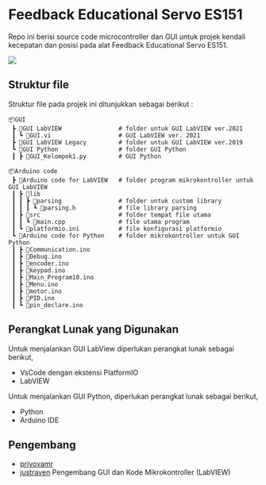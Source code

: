 # Feedback Educational Servo ES151

Repo ini berisi source code microcontroller dan GUI untuk projek kendali kecepatan dan posisi pada alat Feedback Educational Servo ES151.

[![](https://markdown-videos.deta.dev/youtube/0JrNFHsB_GM)](https://youtu.be/0JrNFHsB_GM)

## Struktur file

Struktur file pada projek ini ditunjukkan sebagai berikut :

```
📦GUI  
 ┣ 📂GUI LabVIEW                # folder untuk GUI LabVIEW ver.2021
 ┃ ┗ 📜GUI.vi                   # GUI LabVIEW ver. 2021 
 ┣ 📂GUI LabVIEW Legacy         # folder untuk GUI LabVIEW ver.2019
 ┗ 📂GUI Python                 # folder GUI Python
 ┃ ┣ 📜GUI_Kelompok1.py         # GUI Python
 
📦Arduino code  
 ┣ 📂Arduino code for LabVIEW   # folder program mikrokontroller untuk GUI LabVIEW
 ┃ ┣ 📂lib
 ┃ ┃ ┣ 📂parsing                # folder untuk custom library
 ┃ ┃ ┃ ┗ 📜parsing.h            # file library parsing
 ┃ ┣ 📂src                      # folder tempat file utama
 ┃ ┃ ┗ 📜main.cpp               # file utama program
 ┃ ┗ 📜platformio.ini           # file konfigurasi platformio
 ┗ 📂Arduino code for Python    # folder mikrokontroller untuk GUI Python
 ┃ ┣ 📜Communication.ino  
 ┃ ┣ 📜Debug.ino  
 ┃ ┣ 📜encoder.ino  
 ┃ ┣ 📜keypad.ino  
 ┃ ┣ 📜Main_Program10.ino  
 ┃ ┣ 📜Menu.ino  
 ┃ ┣ 📜motor.ino  
 ┃ ┣ 📜PID.ino  
 ┃ ┗ 📜pin_declare.ino
 ```
 ## Perangkat Lunak yang Digunakan
 Untuk menjalankan GUI LabView diperlukan perangkat lunak sebagai berikut,
 - VsCode dengan ekstensi PlatformIO
 - LabVIEW
 
 Untuk menjalankan GUI Python, diperlukan perangkat lunak sebagai berikut, 
 - Python
 - Arduino IDE

  ## Pengembang
 - [priyovamr](https://github.com/priyovamr)
 - [justraven](https://github.com/justraven) Pengembang GUI dan Kode Mikrokontroller (LabVIEW)
